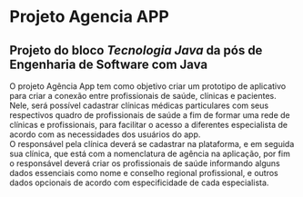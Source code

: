 # Projeto Agencia APP

## Projeto do bloco *Tecnologia Java*  da pós de Engenharia de Software com Java  

O projeto Agência App tem como objetivo criar um prototipo de aplicativo para criar a conexão entre profissionais de saúde, clínicas e pacientes.  
Nele, será possível cadastrar clínicas médicas particulares com seus respectivos quadro de profissionais de saúde a fim de formar uma rede de clínicas e profissionais, para facilitar o acesso a diferentes especialista de acordo com as necessidades dos usuários do app.  
O responsável pela clínica deverá se cadastrar na plataforma, e em seguida sua clínica, que está com a nomenclatura de agência na aplicação, por fim o responsável deverá criar os profissionais de saúde informando alguns dados essenciais como nome e conselho regional profissional, e outros dados opcionais de acordo com especificidade de cada especialista.  
